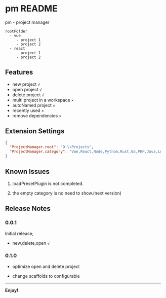 # pm README

pm - project manager

```
rootFolder
  - vue
     - project 1
     - project 2
  - react
     - project 1
     - project 2
```

## Features

- new project `√`
- open project `√`
- delete project `√`
- multi project in a workspace `×`
- autoNamed project `×`
- recently used `×`
- remove dependencies `×`

## Extension Settings

```json
{
  "ProjectManager.root": "D:\\Projects",
  "ProjectManager.category": "Vue,React,Node,Python,Rust,Go,PHP,Java,Lua,RemoteRepository,Temp"
}
```

## Known Issues

1. loadPresetPlugin is not completed.

2. the empty category is no need to show.(next version)

## Release Notes

### 0.0.1

Initial release;

- new,delete,open `√`

### 0.1.0

- optimize open and delete project

- change scaffolds to configurable

---

**Enjoy!**
